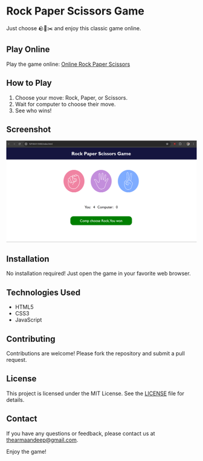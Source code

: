 # Rock Paper Scissors Game

Just choose 🪨📃✂️ and enjoy this classic game online. 

## Play Online

Play the game online: [Online Rock Paper Scissors](#)

## How to Play

1. Choose your move: Rock, Paper, or Scissors.
2. Wait for computer to choose their move.
3. See who wins!

## Screenshot
![Rock-Paper-Scissors](screenshot.png)

## Installation

No installation required! Just open the game in your favorite web browser.

## Technologies Used

- HTML5
- CSS3
- JavaScript

## Contributing

Contributions are welcome! Please fork the repository and submit a pull request.

## License

This project is licensed under the MIT License. See the [LICENSE](LICENSE) file for details.

## Contact

If you have any questions or feedback, please contact us at [thearmaandeep@gmail.com](mailto:thearmaandeep@gmail.com).

Enjoy the game!

